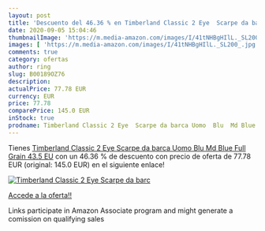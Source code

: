 ```yaml
---
layout: post
title: 'Descuento del 46.36 % en Timberland Classic 2 Eye  Scarpe da barc'
date: 2020-09-05 15:04:46
thumbnailImage: 'https://m.media-amazon.com/images/I/41tNHBgHIlL._SL200_.jpg'
images: [ 'https://m.media-amazon.com/images/I/41tNHBgHIlL._SL200_.jpg' ]
comments: true
category: ofertas
author: ring
slug: B00189OZ76
description:
actualPrice: 77.78 EUR
currency: EUR
price: 77.78
comparePrice: 145.0 EUR
inStock: true
prodname: Timberland Classic 2 Eye  Scarpe da barca Uomo  Blu  Md Blue Full Grain   43.5 EU
---
```


Tienes [Timberland Classic 2 Eye  Scarpe da barca Uomo  Blu  Md Blue Full Grain   43.5 EU](https://www.amazon.it/dp/B00189OZ76/?tag=tolees00-21) con un 46.36 % de descuento con precio de oferta de 77.78 EUR (original: 145.0 EUR) en el siguiente enlace!

[![Timberland Classic 2 Eye  Scarpe da barc](https://m.media-amazon.com/images/I/41tNHBgHIlL._SL200_.jpg)](https://www.amazon.it/dp/B00189OZ76/?tag=tolees00-21)

[Accede a la oferta!!](https://www.amazon.it/dp/B00189OZ76/?tag=tolees00-21)

Links participate in Amazon Associate program and might generate a comission on qualifying sales


